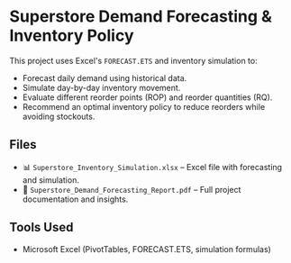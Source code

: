 # Superstore Demand Forecasting & Inventory Policy

This project uses Excel's `FORECAST.ETS` and inventory simulation to:
- Forecast daily demand using historical data.
- Simulate day-by-day inventory movement.
- Evaluate different reorder points (ROP) and reorder quantities (RQ).
- Recommend an optimal inventory policy to reduce reorders while avoiding stockouts.

## Files
- 📊 `Superstore_Inventory_Simulation.xlsx` – Excel file with forecasting and simulation.
- 📄 `Superstore_Demand_Forecasting_Report.pdf` – Full project documentation and insights.

## Tools Used
- Microsoft Excel (PivotTables, FORECAST.ETS, simulation formulas)
